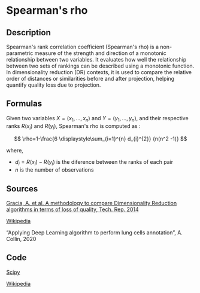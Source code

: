 # Spearman's rho 

## Description 

Spearman's rank correlation coefficient (Spearman's rho) is a non-parametric measure of the strength and direction of a monotonic relationship between two variables. 
It evaluates how well the relationship between two sets of rankings can be described using a monotonic function.
In dimensionality reduction (DR) contexts, it is used to compare the relative order of distances or similarities before and after projection, helping quantify quality loss due to projection.

## Formulas 

Given two variables $X=(x_1,...,x_n)$ and $Y=(y_1,...,y_n)$, and their respective ranks $R(x_i)$ and $R(y_i)$, Spearman's rho is computed as : 

$$
\rho=1-\frac{6 \displaystyle\sum_{i=1}^{n} d_{i}^{2}} {n(n^2 -1)}
$$

where, 
- $d_i=R(x_i)-R(y_i)$ is the diference between the ranks of each pair
- $n$ is the number of observations

## Sources 

[Gracia, A. et al. A methodology to compare Dimensionality Reduction algorithms in terms of loss of quality, Tech. Rep. 2014](https://www.sciencedirect.com/science/article/pii/S0020025514001741)

[Wikipedia](https://en.wikipedia.org/wiki/Spearman%27s_rank_correlation_coefficient)

“Applying Deep Learning algorithm to perform lung cells annotation”, A. Collin, 2020

## Code

[Scipy](https://docs.scipy.org/doc/scipy/reference/generated/scipy.stats.spearmanr.html)

[Wikipedia](https://en.wikipedia.org/wiki/Spearman%27s_rank_correlation_coefficient)
